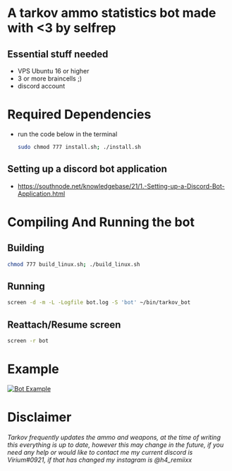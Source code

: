# A tarkov ammo statistics bot made with <3 by selfrep

## Essential stuff needed
- VPS Ubuntu 16 or higher
- 3 or more braincells ;)
- discord account




# Required Dependencies
- run the code below in the terminal
  ```sh
  sudo chmod 777 install.sh; ./install.sh

  ```
## Setting up a discord bot application
- https://southnode.net/knowledgebase/21/1.-Setting-up-a-Discord-Bot-Application.html

# Compiling And Running the bot
## Building
```sh
chmod 777 build_linux.sh; ./build_linux.sh
```
## Running
```sh
screen -d -m -L -Logfile bot.log -S 'bot' ~/bin/tarkov_bot 
```
## Reattach/Resume screen
```sh
screen -r bot
```
# Example
[![Bot Example](https://i.imgur.com/YtHIVBQ.png)](https://discord.com)

# Disclaimer
###### Tarkov frequently updates the ammo and weapons, at the time of writing this everything is up to date, however this may change in the future, if you need any help or would like to contact me my current discord is Virium#0921, if that has changed my instagram is @h4_remiixx
